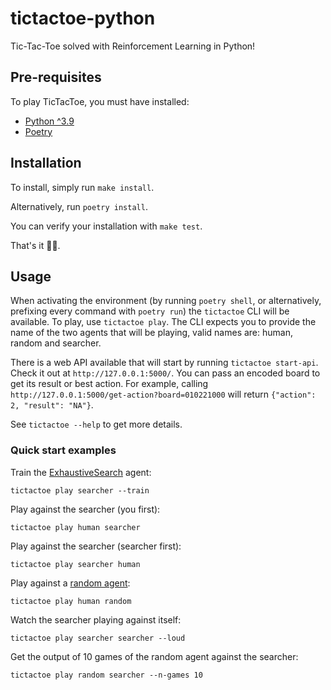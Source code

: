 # tictactoe-python
Tic-Tac-Toe solved with Reinforcement Learning in Python!

## Pre-requisites
To play TicTacToe, you must have installed:

- [Python ^3.9](https://www.python.org/)
- [Poetry](https://python-poetry.org/docs/master/)

## Installation
To install, simply run `make install`. 

Alternatively, run `poetry install`. 

You can verify your installation with `make test`.

That's it 🐱‍👤.

## Usage
When activating the environment (by running `poetry shell`, or alternatively, prefixing every command with `poetry run`) the `tictactoe` CLI will be available. To play, use `tictactoe play`. The CLI expects you to provide the name of the two agents that will be playing, valid names are: human, random and searcher. 

There is a web API available that will start by running `tictactoe start-api`. Check it out at `http://127.0.0.1:5000/`. You can pass an encoded board to get its result or best action. For example, calling `http://127.0.0.1:5000/get-action?board=010221000` will return `{"action": 2, "result": "NA"}`.

See `tictactoe --help` to get more details.

### Quick start examples
Train the [ExhaustiveSearch](tictactoe/agent/searcher.py) agent:

`tictactoe play searcher --train`

Play against the searcher (you first):

`tictactoe play human searcher`

Play against the searcher (searcher first):

`tictactoe play searcher human`

Play against a [random agent](tictactoe/agent/random.py):

`tictactoe play human random`

Watch the searcher playing against itself:

`tictactoe play searcher searcher --loud`

Get the output of 10 games of the random agent against the searcher:

`tictactoe play random searcher --n-games 10`